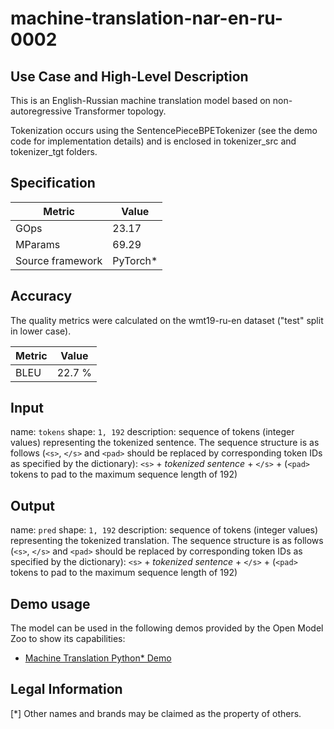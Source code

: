 # machine-translation-nar-en-ru-0002

## Use Case and High-Level Description

This is an English-Russian machine translation model based on non-autoregressive Transformer topology.

Tokenization occurs using the SentencePieceBPETokenizer (see the demo code for implementation details) and is enclosed in tokenizer_src and tokenizer_tgt folders.

## Specification

| Metric            | Value                 |
|-------------------|-----------------------|
| GOps              | 23.17                 |
| MParams           | 69.29                 |
| Source framework  | PyTorch\*             |

## Accuracy

The quality metrics were calculated on the wmt19-ru-en dataset ("test" split in lower case).

| Metric                    | Value         |
|---------------------------|---------------|
| BLEU                      |        22.7 % |

## Input

name: `tokens`
shape: `1, 192`
description: sequence of tokens (integer values) representing the tokenized sentence.
The sequence structure is as follows (`<s>`, `</s>` and `<pad>` should be replaced by corresponding token IDs as specified by the dictionary):
`<s>` + *tokenized sentence* + `</s>` + (`<pad>` tokens to pad to the maximum sequence length of 192)

## Output

name: `pred`
shape: `1, 192`
description: sequence of tokens (integer values) representing the tokenized translation.
The sequence structure is as follows (`<s>`, `</s>` and `<pad>` should be replaced by corresponding token IDs as specified by the dictionary):
`<s>` + *tokenized sentence* + `</s>` + (`<pad>` tokens to pad to the maximum sequence length of 192)

## Demo usage

The model can be used in the following demos provided by the Open Model Zoo to show its capabilities:

* [Machine Translation Python\* Demo](../../../demos/machine_translation_demo/python/README.md)

## Legal Information
[*] Other names and brands may be claimed as the property of others.
